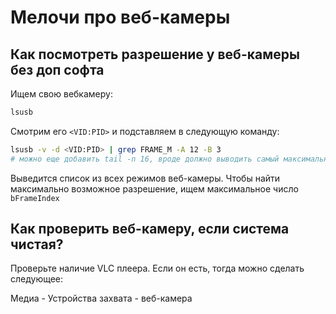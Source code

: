 # Мелочи про веб-камеры

## Как посмотреть разрешение у веб-камеры без доп софта

Ищем свою вебкамеру:

```bash
lsusb
```

Смотрим его `<VID:PID>` и подставляем в следующую команду:

```bash
lsusb -v -d <VID:PID> | grep FRAME_M -A 12 -B 3
# можно еще добавить tail -n 16, вроде должно выводить самый максимальный режим 
```

Выведится список из всех режимов веб-камеры. Чтобы найти максимально возможное разрешение, ищем максимальное число `bFrameIndex`

## Как проверить веб-камеру, если система чистая?

Проверьте наличие VLC плеера. Если он есть, тогда можно сделать следующее:

Медиа - Устройства захвата - веб-камера